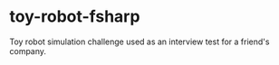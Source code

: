 # toy-robot-fsharp
Toy robot simulation challenge used as an interview test for a friend's company.
